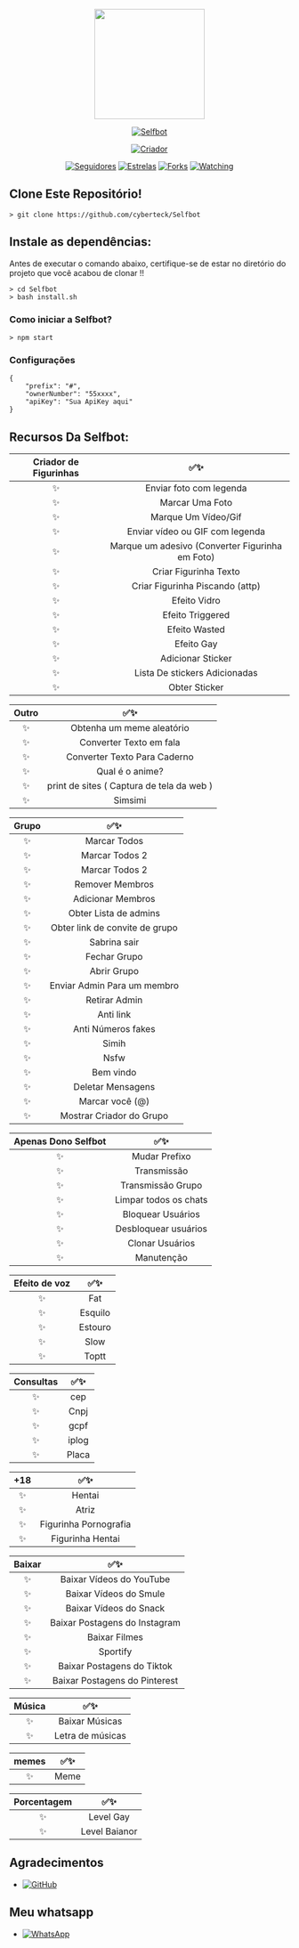 <p align="center">
<img src="https://i.ibb.co/DCYtPXp/odc.jpg" width="198" height="198"/>
</p>
<p align="center">
<a href="#"><img title="Selfbot" src="https://img.shields.io/badge/Selfbot-pink?colorB=FF33D4&style=for-the-badge"></a>
</p>
<p align="center">
<a href="https://github.com/cyberteck"><img title="Criador" src="https://img.shields.io/badge/Criador-Dev Maiki-red.svg?style=for-the-badge&logo=github"></a>
</p>
<p align="center">
<a href="https://github.com/cyberteck/followers"><img title="Seguidores" src="https://img.shields.io/github/followers/cyberteck?color=blue&style=flat-square"></a>
<a href="https://github.com/cyberteck/Selfbot/stargazers/"><img title="Estrelas" src="https://img.shields.io/github/stars/cyberteck/SabrinaBOT?color=red&style=flat-square"></a>
<a href="https://github.com/cyberteck/Selfbot/network/members"><img title="Forks" src="https://img.shields.io/github/forks/cyberteck/Selfbot?color=red&style=flat-square"></a>
<a href="https://github.com/cyberteck/Selfbot/watchers"><img title="Watching" src="https://img.shields.io/github/watchers/cyberteck/Selfbot?label=Watchers&color=blue&style=flat-square"></a>
</p>

## Clone Este Repositório!

```
> git clone https://github.com/cyberteck/Selfbot
```

## Instale as dependências:
Antes de executar o comando abaixo, certifique-se de estar no diretório do projeto que
você acabou de clonar !!

```
> cd Selfbot
> bash install.sh
```

### Como iniciar a Selfbot?
```
> npm start
```

### Configurações
```
{
	"prefix": "#",
	"ownerNumber": "55xxxx",
	"apiKey": "Sua ApiKey aqui"
}
```

## Recursos Da Selfbot:

| Criador de Figurinhas |                ✅✨           |
| :-----------: | :--------------------------------: |
|       ✨       | Enviar foto com legenda          |
|       ✨       | Marcar Uma Foto                    |
|       ✨       | Marque Um Vídeo/Gif             |
|       ✨       | Enviar vídeo ou GIF com legenda   |
|       ✨       | Marque um adesivo (Converter Figurinha em Foto) |
|       ✨        |   Criar Figurinha Texto            |
|       ✨        |   Criar Figurinha Piscando (attp)                |
|       ✨        |   Efeito Vidro                |
|       ✨        |   Efeito Triggered                |
|       ✨        |   Efeito Wasted                |
|       ✨        |   Efeito Gay                |
|       ✨        |   Adicionar Sticker                |
|       ✨        |   Lista De stickers Adicionadas                |
|       ✨        |   Obter Sticker                |

| Outro  |                     ✅✨                     |
| :------------: | :---------------------------------------------: |
|       ✨        |   Obtenha um meme aleatório             |
|       ✨        |   Converter Texto em fala                |
|       ✨        |   Converter Texto Para Caderno 				|
|       ✨        |   Qual é o anime? 			|
|       ✨        |   print de sites ( Captura de tela da web )   |
|       ✨        |   Simsimi		                |

| Grupo  |                     ✅✨               |
| :-----------: | :--------------------------------: |
|       ✨        |   Marcar Todos       |
|       ✨        |   Marcar Todos 2       |
|       ✨        |   Marcar Todos 2        |
|       ✨        |   Remover Membros	             |
|       ✨        |   Adicionar Membros	             |
|       ✨        |   Obter Lista de admins          |
|       ✨        |   Obter link de convite de grupo          |
|       ✨        |   Sabrina sair            |
|       ✨        |   Fechar Grupo            |
|       ✨        |   Abrir Grupo            |
|       ✨        |   Enviar Admin Para um membro            |
|       ✨        |   Retirar Admin            |
|       ✨        |   Anti link            |
|       ✨        |   Anti Números fakes            |
|       ✨        |   Simih            |
|       ✨        |   Nsfw            |
|       ✨        |   Bem vindo            |
|       ✨        |   Deletar Mensagens            |
|       ✨        |   Marcar você (@)            |
|       ✨        |   Mostrar Criador do Grupo            |

| Apenas Dono Selfbot  |                     ✅✨           |
| :-----------: | :--------------------------------: |
|       ✨        |   Mudar Prefixo                     |
|       ✨        |   Transmissão                      |
|       ✨        |   Transmissão Grupo                      |
|       ✨        |   Limpar todos os chats                |
|       ✨        |   Bloquear Usuários                |
|       ✨        |   Desbloquear usuários                |
|       ✨        |   Clonar Usuários                |
|       ✨        |   Manutenção                |

| Efeito de voz  |                     ✅✨           |
| :-----------: | :--------------------------------: |
|       ✨        |   Fat                     |
|       ✨        |   Esquilo                      |
|       ✨        |   Estouro                      |
|       ✨        |   Slow                |
|       ✨        |   Toptt                |


| Consultas  |                     ✅✨           |
| :-----------: | :--------------------------------: |
|       ✨        |   cep                     |
|       ✨        |   Cnpj                      |
|       ✨        |   gcpf                      |
|       ✨        |   iplog                |
|       ✨        |   Placa                |

| +18  |                     ✅✨           |
| :-----------: | :--------------------------------: |
|       ✨        |   Hentai                     |
|       ✨        |   Atriz                      |
|       ✨        |   Figurinha Pornografia                      |
|       ✨        |   Figurinha Hentai                |

| Baixar  |                     ✅✨           |
| :-----------: | :--------------------------------: |
|       ✨        |   Baixar Vídeos do YouTube                     |
|       ✨        |   Baixar Vídeos do Smule                      |
|       ✨        |   Baixar Vídeos do Snack                      |
|       ✨        |   Baixar Postagens do Instagram                |
|       ✨        |   Baixar Filmes                |
|       ✨        |   Sportify                |
|       ✨        |   Baixar Postagens do Tiktok                |
|       ✨        |   Baixar Postagens do Pinterest                |

| Música  |                     ✅✨           |
| :-----------: | :--------------------------------: |
|       ✨        |   Baixar Músicas                     |
|       ✨        |   Letra de músicas                      |

| memes  |                     ✅✨           |
| :-----------: | :--------------------------------: |
|       ✨        |   Meme                     |

| Porcentagem  |                     ✅✨           |
| :-----------: | :--------------------------------: |
|       ✨        |   Level Gay                     |
|       ✨        |   Level Baianor                      |

## Agradecimentos
* <a href="https://github.com/adiwajshing/Baileys"><img alt="GitHub" src="https://img.shields.io/badge/adiwajshing/Baileys%20-%23121011.svg?&style=for-the-badge&logo=github&logoColor=white"/></a>

## Meu whatsapp
* <a href="https://https://wa.me/message/2C2AT3EHOZNQK1"><img alt="WhatsApp" src="https://img.shields.io/badge/Chat%20Do%20Dev-25D366?style=for-the-badge&logo=whatsapp&logoColor=white"/></a>
